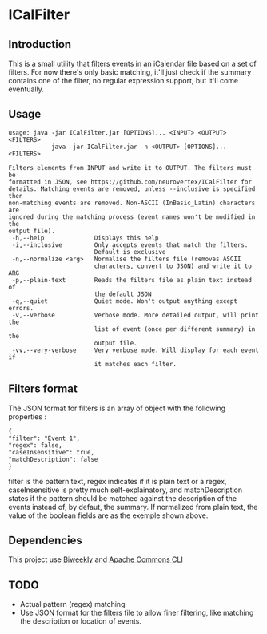 
ICalFilter
==========

Introduction
------------

This is a small utility that filters events in an iCalendar file based on a set of filters. For now there's only basic matching, it'll just check if the summary contains one of the filter, no regular expression support, but it'll come eventually.

Usage
-----

    usage: java -jar ICalFilter.jar [OPTIONS]... <INPUT> <OUTPUT> <FILTERS>
                java -jar ICalFilter.jar -n <OUTPUT> [OPTIONS]... <FILTERS>

    Filters elements from INPUT and write it to OUTPUT. The filters must be
    formatted in JSON, see https://github.com/neurovertex/ICalFilter for
    details. Matching events are removed, unless --inclusive is specified then
    non-matching events are removed. Non-ASCII (InBasic_Latin) characters are
    ignored during the matching process (event names won't be modified in the
    output file).
     -h,--help              Displays this help
     -i,--inclusive         Only accepts events that match the filters.
                            Default is exclusive
     -n,--normalize <arg>   Normalise the filters file (removes ASCII
                            characters, convert to JSON) and write it to ARG
     -p,--plain-text        Reads the filters file as plain text instead of
                            the default JSON
     -q,--quiet             Quiet mode. Won't output anything except errors.
     -v,--verbose           Verbose mode. More detailed output, will print the
                            list of event (once per different summary) in the
                            output file.
     -vv,--very-verbose     Very verbose mode. Will display for each event if
                            it matches each filter.


Filters format
--------------

The JSON format for filters is an array of object with the following properties :

    {
    "filter": "Event 1",
    "regex": false,
    "caseInsensitive": true,
    "matchDescription": false
    }

filter is the pattern text, regex indicates if it is plain text or a regex, caseInsensitive is pretty much self-explainatory, and matchDescription states if the pattern should be matched against the description of the events instead of, by defaut, the summary.
If normalized from plain text, the value of the boolean fields are as the exemple shown above.

Dependencies
------------

This project use [Biweekly](http://sourceforge.net/projects/biweekly/) and [Apache Commons CLI](http://commons.apache.org/proper/commons-cli/)

TODO
----

- Actual pattern (regex) matching
- Use JSON format for the filters file to allow finer filtering, like matching the description or location of events.